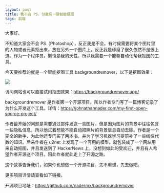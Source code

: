 ```yaml
---
layout: post
title: 我不会 PS，但我有一键智能抠图
tags: 前端
---
```


大家好。

不知道大家会不会 PS（Photoshop），反正我是不会。有时候需要将某个图片里的人物或者元素抠出来，放在另外一个图片上，反正我是琢磨了很久依然不是很上道。作为一个程序员，懒惰是我的天性，所以我需要一个能够自动化帮我抠图的工具。

今天要推荐的就是一个智能抠图工具 backgroundremover，以下是抠图效果：

![](https://7465-test-3c9b5e-books-1301492295.tcb.qcloud.la/images/compress_zhinengkoutu.png)

访问网站也可以直接试用抠图效果：https://backgroundremover.app/

backgroundremover 是作者第一个开源项目，所以作者专门写了一篇博客记录了为什么开发这个工具。详情：https://johnathannader.com/my-first-open-source-project/

作者最开始的问题是需要通过邮件发送一些图片，但是因为图片的背景中往往包含一些隐私信息，所以他试着想能不能自动把照片的背景信息自动去除。作者是一个完全的新手，为此他还专门买了两本书，并为了学习机器学习提前补了一些线性代数的知识。后来作者在 u2net 上发现了一个可用的模型，就包装成了一个网站用来自动抠图，并且发送到了 HackerNews 上，没想到如此的受欢迎，并且有人希望作者开源这个项目。因此作者就此走上了开源之路。

这个故事告诉我们，如果你也想做一个开源项目，先不用想，先去做吧。

更多项目详情请查看如下链接。

开源项目地址：https://github.com/nadermx/backgroundremover
